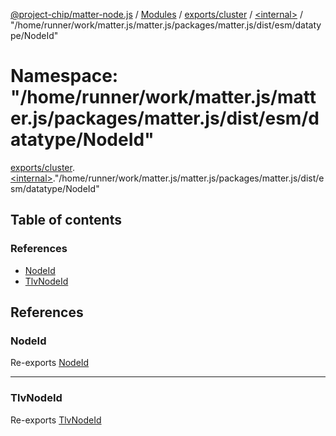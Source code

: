 [@project-chip/matter-node.js](../README.md) / [Modules](../modules.md) / [exports/cluster](exports_cluster.md) / [\<internal\>](exports_cluster._internal_.md) / "/home/runner/work/matter.js/matter.js/packages/matter.js/dist/esm/datatype/NodeId"

# Namespace: "/home/runner/work/matter.js/matter.js/packages/matter.js/dist/esm/datatype/NodeId"

[exports/cluster](exports_cluster.md).[\<internal\>](exports_cluster._internal_.md)."/home/runner/work/matter.js/matter.js/packages/matter.js/dist/esm/datatype/NodeId"

## Table of contents

### References

- [NodeId](exports_cluster._internal_.__home_runner_work_matter_js_matter_js_packages_matter_js_dist_esm_datatype_NodeId_.md#nodeid)
- [TlvNodeId](exports_cluster._internal_.__home_runner_work_matter_js_matter_js_packages_matter_js_dist_esm_datatype_NodeId_.md#tlvnodeid)

## References

### NodeId

Re-exports [NodeId](exports_datatype.md#nodeid)

___

### TlvNodeId

Re-exports [TlvNodeId](exports_datatype.md#tlvnodeid)
